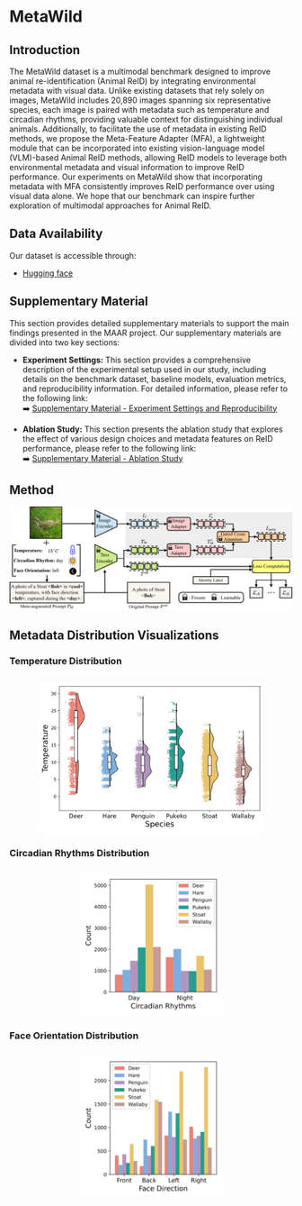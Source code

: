 ﻿# MetaWild
## Introduction
The MetaWild dataset is a multimodal benchmark designed to improve animal re-identification (Animal ReID) by integrating environmental metadata with visual data. Unlike existing datasets that rely solely on images, MetaWild includes 20,890 images spanning six representative species, each image is paired with metadata such as temperature and circadian rhythms, providing valuable context for distinguishing individual animals. Additionally, to facilitate the use of metadata in existing ReID methods, we propose the Meta-Feature Adapter (MFA), a lightweight module that can be incorporated into existing vision-language model (VLM)-based Animal ReID methods, allowing ReID models to leverage both environmental metadata and visual information to improve ReID performance. Our experiments on MetaWild show that incorporating metadata with MFA consistently improves ReID performance over using visual data alone. We hope that our benchmark can inspire further exploration of multimodal approaches for Animal ReID.

## Data Availability
Our dataset is accessible through:
* [Hugging face](https://huggingface.co/datasets/lucas0927/MetaWild)

## Supplementary Material

<!-- Experiment settings: [Supplementary Material - Experiment](./supplementary-experiment.html) and 
Ablation study: [Supplementary Material - Ablation](./supplementary-ablation.html). -->

This section provides detailed supplementary materials to support the main findings presented in the MAAR project. Our supplementary materials are divided into two key sections:

- **Experiment Settings:** This section provides a comprehensive description of the experimental setup used in our study, including details on the benchmark dataset, baseline models, evaluation metrics, and reproducibility information. For detailed information, please refer to the following link:  
  ➡️ [Supplementary Material - Experiment Settings and Reproducibility](./supplementary-experiment.html)

- **Ablation Study:** This section presents the ablation study that explores the effect of various design choices and metadata features on ReID performance, please refer to the following link:  
  ➡️ [Supplementary Material - Ablation Study](./supplementary-ablation.html)

## Method
![MFA Architecture](fig/MFA.png)

## Metadata Distribution Visualizations

### Temperature Distribution
<div style="text-align: center;">
  <img src="fig/Temperature_RainCloudPlot_page-0001.jpg" alt="Temperature Distribution" style="width: 80%; max-width: 700px; margin-top: 10px;">
</div>

### Circadian Rhythms Distribution
<div style="text-align: center;">
  <img src="fig\MultiSpecies_Day_Night_Distribution_page-0001.jpg" alt="Circadian Rhythms Distribution" style="width: 50%; max-width: 700px; margin-top: 10px;">
</div>

### Face Orientation Distribution
<div style="text-align: center;">
  <img src="fig\MultiSpecies_Face_Direction_Distribution_page-0001.jpg" alt="Face Orientation Distribution" style="width: 50%; max-width: 700px; margin-top: 10px;">
</div>
<!-- For inquiries about early access to the dataset for research purposes, please contact [contact information]. -->